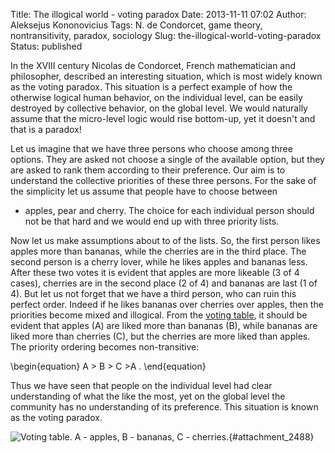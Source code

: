 Title: The illogical world - voting paradox
Date: 2013-11-11 07:02
Author: Aleksejus Kononovicius
Tags: N. de Condorcet, game theory, nontransitivity, paradox, sociology
Slug: the-illogical-world-voting-paradox
Status: published

In the XVIII century Nicolas de Condorcet,
French mathematician and philosopher, described an interesting
situation, which is most widely known as the voting paradox. This
situation is a perfect example of how the otherwise logical human
behavior, on the individual level, can be easily destroyed by collective
behavior, on the global level. We would naturally assume that the
micro-level logic would rise bottom-up, yet it doesn't and that is a
paradox!
<!--more-->

Let us imagine that we have three persons who choose among three
options. They are asked not choose a single of the available option, but
they are asked to rank them according to their preference. Our aim is to
understand the collective priorities of these three persons. For the
sake of the simplicity let us assume that people have to choose between
- apples, pear and cherry. The choice for each individual person should
not be that hard and we would end up with three priority lists.

Now let us make assumptions about to of the lists. So, the first person
likes apples more than bananas, while the cherries are in the third
place. The second person is a cherry lover, while he likes apples and
bananas less. After these two votes it is evident that apples are more
likeable (3 of 4 cases), cherries are in the second place (2 of 4) and
bananas are last (1 of 4). But let us not forget that we have a third
person, who can ruin this perfect order. Indeed if he likes bananas over
cherries over apples, then the priorities become mixed and illogical.
From the [voting table](#attachment_2488), it should be evident that
apples (A) are liked more than bananas (B), while bananas are liked more
than cherries (C), but the cherries are more liked than apples. The
priority ordering becomes non-transitive:

\begin{equation}
 A &gt; B &gt; C &gt;A . 
\end{equation}

Thus we have seen that people on the individual level had clear
understanding of what the like the most, yet on the global level the
community has no understanding of its preference. This situation is
known as the voting paradox.

![Voting table. A - apples, B - bananas, C -
cherries.]({static}/uploads/2013/the-illogical-world-voting-paradox.png "Voting table. A -
apples, B - bananas, C - cherries."){#attachment_2488} 
